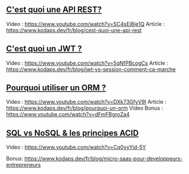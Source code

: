 ## [C'est quoi une API REST?](https://www.youtube.com/watch?v=SC4sEiBje1Q)
Video : https://www.youtube.com/watch?v=SC4sEiBje1Q
Article : https://www.kodaps.dev/fr/blog/cest-quoi-une-api-rest

## [C'est quoi un JWT ?](https://www.youtube.com/watch?v=5qNfPBcogCs)

Video : https://www.youtube.com/watch?v=5qNfPBcogCs
Article : https://www.kodaps.dev/fr/blog/jwt-vs-session-comment-ca-marche

## [Pourquoi utiliser un ORM ?](https://www.youtube.com/watch?v=DXk73GfyV9I)

Video : https://www.youtube.com/watch?v=DXk73GfyV9I
Article : https://www.kodaps.dev/fr/blog/pourquoi-un-orm
Video Bonus : https://www.youtube.com/watch?v=dFmFBgroZa4

## [SQL vs NoSQL & les principes ACID](https://www.youtube.com/watch?v=Cq0yyYid-5Y)

Video : https://www.youtube.com/watch?v=Cq0yyYid-5Y



Bonus: https://www.kodaps.dev/fr/blog/micro-saas-pour-developpeurs-entrepreneurs
